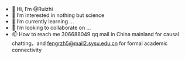 - 👋 Hi, I’m @Ruizhi
- 👀 I’m interested in  nothing but science
- 🌱 I’m currently learning ...
- 💞️ I’m looking to collaborate on ...
- 📫 How to reach me  306688049 qq mail in China mainland for causal chatting，and fengrzh5@mail2.sysu.edu.cn for formal academic connectivity 

<!---
Ruizhi117/Ruizhi117 is a ✨ special ✨ repository because its `README.md` (this file) appears on your GitHub profile.
You can click the Preview link to take a look at your changes.
--->
